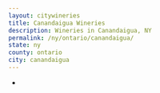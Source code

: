 ```yaml
---
layout: citywineries
title: Canandaigua Wineries
description: Wineries in Canandaigua, NY
permalink: /ny/ontario/canandaigua/
state: ny
county: ontario
city: canandaigua
---
```

-
